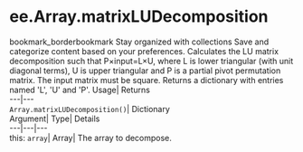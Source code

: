  
#  ee.Array.matrixLUDecomposition 
bookmark_borderbookmark Stay organized with collections  Save and categorize content based on your preferences. 
Calculates the LU matrix decomposition such that P×input=L×U, where L is lower triangular (with unit diagonal terms), U is upper triangular and P is a partial pivot permutation matrix. The input matrix must be square. Returns a dictionary with entries named 'L', 'U' and 'P'. Usage| Returns  
---|---  
`Array.matrixLUDecomposition()`| Dictionary  
Argument| Type| Details  
---|---|---  
this: `array`| Array| The array to decompose.  
